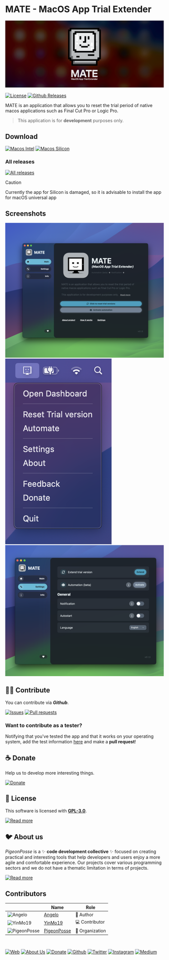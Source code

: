 <!-- File autogenerated by .dovenv/readme.js. Please do not edit HERE cause it will be overwritten -->
<!--
██████╗ ██╗ ██████╗ ███████╗ ██████╗ ███╗   ██╗██████╗  ██████╗ ███████╗███████╗███████╗
██╔══██╗██║██╔════╝ ██╔════╝██╔═══██╗████╗  ██║██╔══██╗██╔═══██╗██╔════╝██╔════╝██╔════╝
██████╔╝██║██║  ███╗█████╗  ██║   ██║██╔██╗ ██║██████╔╝██║   ██║███████╗███████╗█████╗  
██╔═══╝ ██║██║   ██║██╔══╝  ██║   ██║██║╚██╗██║██╔═══╝ ██║   ██║╚════██║╚════██║██╔══╝  
██║     ██║╚██████╔╝███████╗╚██████╔╝██║ ╚████║██║     ╚██████╔╝███████║███████║███████╗
╚═╝     ╚═╝ ╚═════╝ ╚══════╝ ╚═════╝ ╚═╝  ╚═══╝╚═╝      ╚═════╝ ╚══════╝╚══════╝╚══════╝
                                                                                        
                                                                                        
                                                                                        
█████╗█████╗█████╗█████╗█████╗█████╗█████╗                                              
╚════╝╚════╝╚════╝╚════╝╚════╝╚════╝╚════╝                                              
                                                                                        
                                                                                        
                                                                                        
███╗   ███╗ █████╗ ████████╗███████╗                                                    
████╗ ████║██╔══██╗╚══██╔══╝██╔════╝                                                    
██╔████╔██║███████║   ██║   █████╗                                                      
██║╚██╔╝██║██╔══██║   ██║   ██╔══╝                                                      
██║ ╚═╝ ██║██║  ██║   ██║   ███████╗                                                    
╚═╝     ╚═╝╚═╝  ╚═╝   ╚═╝   ╚══════╝                                                    
                                                                                                            
                                                
VERSION: 	0.2.0 
REPOSITORY: https://github.com/angelespejo/macos-app-trial-extender
AUTHORS: 
	- Angelo (https://github.com/angelespejo)

DEVELOPED BY PigeonPosse 🐦🌈

-->

# MATE - MacOS App Trial Extender

[![HEADER](docs/banner.png)](https://github.com/angelespejo/macos-app-trial-extender)

[![License](https://img.shields.io/github/license/angelespejo/macos-app-trial-extender?style=for-the-badge&color=green&name=License)](./LICENSE)
[![Github Releases](https://img.shields.io/github/package-json/v/angelespejo/macos-app-trial-extender?style=for-the-badge&color=blue&name=Github+Releases)](https://github.com/angelespejo/macos-app-trial-extender)

MATE is an application that allows you to reset the trial period of native macos applications such as Final Cut Pro or Logic Pro.

> This application is for **development** purposes only.

## Download

[![Macos Intel](https://img.shields.io/badge/Macos%20Intel-black?style=for-the-badge&color=black&logoColor=white&name=Macos+Intel)](https://github.com/angelespejo/macos-app-trial-extender/releases/latest/download/MATE_x64.app.tar.gz)
[![Macos Silicon](https://img.shields.io/badge/Macos%20Silicon-black?style=for-the-badge&color=black&logoColor=white&name=Macos+Silicon)](https://github.com/angelespejo/macos-app-trial-extender/releases/latest/download/MATE_x64.app.tar.gz)

### All releases

[![All releases](https://img.shields.io/badge/All%20releases-black?style=for-the-badge&color=black&logoColor=white&name=All+releases)](https://github.com/angelespejo/macos-app-trial-extender/releases)

> [!CAUTION]
> Currently the app for Silicon is damaged, so it is advisable to install the app for macOS universal app

## Screenshots

![Screen App](./docs/screenshot-app.png)
![Screen Tray icon](./docs/screenshot-tray.png)
![Screen App settings](./docs/screenshot-app-settings.png)

## 👨‍💻 Contribute

You can contribute via **_Github_**.

[![Issues](https://img.shields.io/badge/Issues-gray?style=for-the-badge&color=gray&logoColor=white&name=Issues)](https://github.com/angelespejo/macos-app-trial-extender/issues)
[![Pull requests](https://img.shields.io/badge/Pull%20requests-gray?style=for-the-badge&color=gray&logoColor=white&name=Pull+requests)](https://github.com/angelespejo/macos-app-trial-extender/pulls)

### Want to contribute as a tester?

Notifying that you've tested the app and that it works on your operating system, add the test information [here](.dovenv/app.info.ts) and make a **pull request**!

## ☕ Donate

Help us to develop more interesting things.

[![Donate](https://img.shields.io/badge/Donate-gray?style=for-the-badge&color=gray&logoColor=white&name=Donate)](https://github.com/sponsors/angelespejo)

## 📜 License

This software is licensed with **[GPL-3.0](./LICENSE)**.

[![Read more](https://img.shields.io/badge/Read%20more-gray?style=for-the-badge&color=gray&logoColor=white&name=Read+more)](./LICENSE)

## 🐦 About us

_PigeonPosse_ is a ✨ **code development collective** ✨ focused on creating practical and interesting tools that help developers and users enjoy a more agile and comfortable experience. Our projects cover various programming sectors and we do not have a thematic limitation in terms of projects.

[![Read more](https://img.shields.io/badge/Read%20more-gray?style=for-the-badge&color=gray&logoColor=white&name=Read+more)](https://pigeonposse.com)

## Contributors

|   | Name | Role |
| ----- | ---- | ---- |
| ![Angelo](https://github.com/angelespejo.png?size=72) | [Angelo](https://github.com/angelespejo) | 👑 Author |
| ![YinMo19](https://github.com/YinMo19.png?size=72) | [YinMo19](https://github.com/YinMo19) | 💻 Contributor |
| ![PigeonPosse](https://github.com/pigeonposse.png?size=72) | [PigeonPosse](https://pigeonposse.com) | 🏢 Organization |

</br>

<p align="center">

[![Web](https://img.shields.io/badge/Web-grey?style=for-the-badge&color=grey&logoColor=white&name=Web)](https://pigeonposse.com)
[![About Us](https://img.shields.io/badge/About%20Us-grey?style=for-the-badge&color=grey&logoColor=white&name=About+Us)](https://pigeonposse.com?popup=about)
[![Donate](https://img.shields.io/badge/Donate-pink?style=for-the-badge&color=pink&logoColor=white&name=Donate)](https://github.com/sponsors/angelespejo)
[![Github](https://img.shields.io/badge/Github-black?style=for-the-badge&color=black&logoColor=white&logo=github&name=Github)](https://github.com/pigeonposse)
[![Twitter](https://img.shields.io/badge/Twitter-black?style=for-the-badge&color=black&logoColor=white&logo=x&name=Twitter)](https://twitter.com/pigeonposse_)
[![Instagram](https://img.shields.io/badge/Instagram-black?style=for-the-badge&color=black&logoColor=white&logo=instagram&name=Instagram)](https://www.instagram.com/pigeon.posse/)
[![Medium](https://img.shields.io/badge/Medium-black?style=for-the-badge&color=black&logoColor=white&logo=medium&name=Medium)](https://medium.com/@pigeonposse)

</p>
